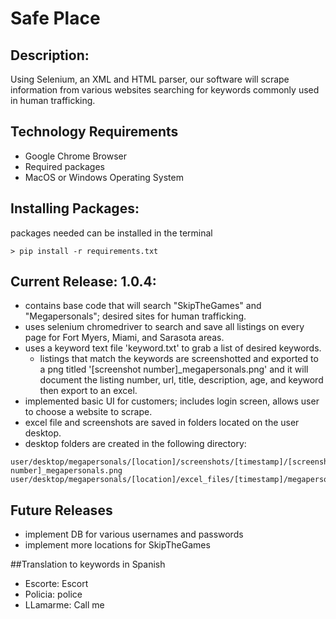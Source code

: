 # Safe Place 
## Description:
Using Selenium, an XML and HTML parser, our software will scrape information from various websites searching for keywords commonly used in human trafficking. 

## Technology Requirements
- Google Chrome Browser
- Required packages 
- MacOS or Windows Operating System

## Installing Packages:
packages needed can be installed in the terminal
```
> pip install -r requirements.txt
```

## Current Release: 1.0.4:
- contains base code that will search "SkipTheGames" and "Megapersonals"; desired sites for human trafficking. 
- uses selenium chromedriver to search and save all listings on every page for Fort Myers, Miami, and Sarasota areas.
- uses a keyword text file 'keyword.txt' to grab a list of desired keywords.
  - listings that match the keywords are screenshotted and exported to a png titled '[screenshot number]_megapersonals.png' and it will document the listing number, url, title, description, age, and keyword then export to an excel. 
- implemented basic UI for customers; includes login screen, allows user to choose a website to scrape. 
- excel file and screenshots are saved in folders located on the user desktop.
- desktop folders are created in the following directory:
```
user/desktop/megapersonals/[location]/screenshots/[timestamp]/[screenshot number]_megapersonals.png
user/desktop/megapersonals/[location]/excel_files/[timestamp]/megapersonals_[timestamp].xlsx
```

## Future Releases
- implement DB for various usernames and passwords
- implement more locations for SkipTheGames

##Translation to keywords in Spanish 
- Escorte: Escort
- Policia: police 
- LLamarme: Call me

